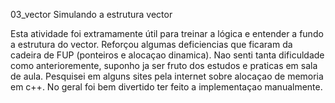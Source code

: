 03_vector
Simulando a estrutura vector

Esta atividade foi extramamente útil para treinar a lógica e entender a fundo a estrutura do vector. Reforçou algumas deficiencias que ficaram da cadeira de FUP (ponteiros e alocaçao dinamica). Nao senti tanta dificuldade como anterioremente, suponho ja ser fruto dos estudos e praticas em sala de aula. Pesquisei em alguns sites pela internet sobre alocaçao de memoria em c++. No geral foi bem divertido ter feito a implementaçao manualmente.

